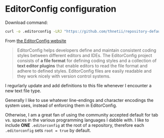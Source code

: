 # EditorConfig configuration

Download command:

``` sh
curl -o .editorconfig -LRJ "https://github.com/thnetii/repository-default/raw/main/EditorConfig/.editorconfig"
```

From [the EditorConfig website](https://editorconfig.org/)

> EditorConfig helps developers define and maintain consistent coding styles between different editors and IDEs. The EditorConfig project consists of **a file format** for defining coding styles and a collection of **text editor plugins** that enable editors to read the file format and adhere to defined styles. EditorConfig files are easily readable and they work nicely with version control systems.

I regurlarly update and add definitions to this file whenever I encounter a new text file type.

Generally I like to use whatever line-endings and character encodings the system uses, instead of enforcing them in EditorConfig.

Otherwise, I am a great fan of using the community accepted default for tab vs. spaces in the various programming languages I dabble with. I like to include **ONE** `.editorconfig` at the root of a repository, therefore each `.editorconfig` sets `root = true` by default.

